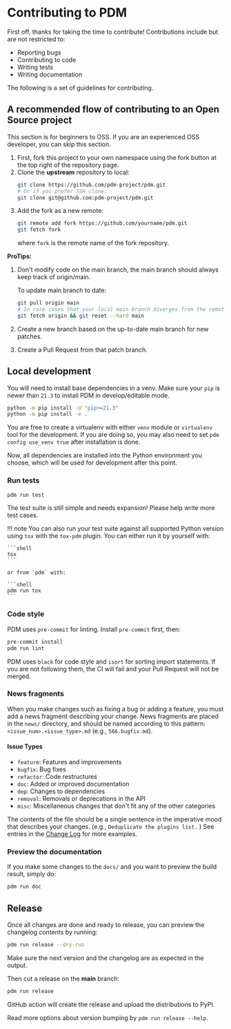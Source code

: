 # Contributing to PDM

First off, thanks for taking the time to contribute! Contributions include but are not restricted to:

- Reporting bugs
- Contributing to code
- Writing tests
- Writing documentation

The following is a set of guidelines for contributing.

## A recommended flow of contributing to an Open Source project

This section is for beginners to OSS. If you are an experienced OSS developer, you can skip
this section.

1. First, fork this project to your own namespace using the fork button at the top right of the repository page.
2. Clone the **upstream** repository to local:
   ```bash
   git clone https://github.com/pdm-project/pdm.git
   # Or if you prefer SSH clone:
   git clone git@github.com:pdm-project/pdm.git
   ```
3. Add the fork as a new remote:
   ```bash
   git remote add fork https://github.com/yourname/pdm.git
   git fetch fork
   ```
   where `fork` is the remote name of the fork repository.

**ProTips:**

1. Don't modify code on the main branch, the main branch should always keep track of origin/main.

   To update main branch to date:

   ```bash
   git pull origin main
   # In rare cases that your local main branch diverges from the remote main:
   git fetch origin && git reset --hard main
   ```

2. Create a new branch based on the up-to-date main branch for new patches.
3. Create a Pull Request from that patch branch.

## Local development

You will need to install base dependencies in a venv. Make sure your `pip` is newer than `21.3` to install PDM in develop/editable mode.

```bash
python -m pip install -U "pip>=21.3"
python -m pip install -e .
```

You are free to create a virtualenv with either `venv` module or `virtualenv` tool for the development. If you are doing
so, you may also need to set `pdm config use_venv true` after installation is done.

Now, all dependencies are installed into the Python environment you choose, which will be used for development after this point.

### Run tests

```bash
pdm run test
```

The test suite is still simple and needs expansion! Please help write more test cases.

!!! note
    You can also run your test suite against all supported Python version using `tox` with the `tox-pdm` plugin.
    You can either run it by yourself with:

    ```shell
    tox
    ```

    or from `pdm` with:

    ```shell
    pdm run tox
    ```

### Code style

PDM uses `pre-commit` for linting. Install `pre-commit` first, then:

```bash
pre-commit install
pdm run lint
```

PDM uses `black` for code style and `isort` for sorting import statements. If you are not following them,
the CI will fail and your Pull Request will not be merged.

### News fragments

When you make changes such as fixing a bug or adding a feature, you must add a news fragment describing
your change. News fragments are placed in the `news/` directory, and should be named according to this pattern: `<issue_num>.<issue_type>.md` (e.g., `566.bugfix.md`).

#### Issue Types

- `feature`: Features and improvements
- `bugfix`: Bug fixes
- `refactor`: Code restructures
- `doc`: Added or improved documentation
- `dep`: Changes to dependencies
- `removal`: Removals or deprecations in the API
- `misc`: Miscellaneous changes that don't fit any of the other categories

The contents of the file should be a single sentence in the imperative
mood that describes your changes. (e.g., `Deduplicate the plugins list.` ) See entries in the [Change Log](/changelog) for more examples.

### Preview the documentation

If you make some changes to the `docs/` and you want to preview the build result, simply do:

```bash
pdm run doc
```


## Release

Once all changes are done and ready to release, you can preview the changelog contents by running:

```bash
pdm run release --dry-run
```

Make sure the next version and the changelog are as expected in the output.

Then cut a release on the **main** branch:


```bash
pdm run release
```

GitHub action will create the release and upload the distributions to PyPI.

Read more options about version bumping by `pdm run release --help`.
